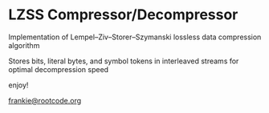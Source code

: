 # LZSS Compressor/Decompressor

Implementation of Lempel–Ziv–Storer–Szymanski lossless data compression algorithm

Stores bits, literal bytes, and symbol tokens in interleaved streams for optimal decompression speed

enjoy!

frankie@rootcode.org

